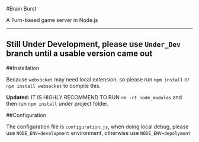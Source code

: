 #Brain Burst

A Turn-based game server in Node.js

---

**Still Under Development, please use `Under_Dev` branch until a usable version came out**
---

##Installation

Because `websocket` may need local extension, so please run `npm install` or `npm install websocket` to compile this.

**Updated:** IT IS HIGHLY RECOMMEND TO RUN `rm -rf node_modules` and then run `npm install` under project folder.

##Configuration

The configuration file is `configuration.js`, when doing local debug, please use `NODE_ENV=development` environment, otherwise use `NODE_ENV=depolyment`
